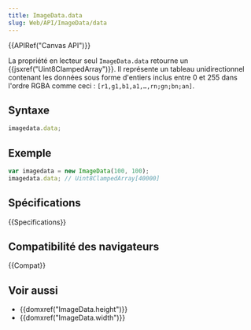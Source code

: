```yaml
---
title: ImageData.data
slug: Web/API/ImageData/data
---
```


{{APIRef("Canvas API")}}

La propriété en lecteur seul `ImageData.data` retourne un {{jsxref("Uint8ClampedArray")}}. Il représente un tableau unidirectionnel contenant les données sous forme d'entiers inclus entre 0 et 255 dans l'ordre RGBA comme ceci&nbsp;: `[r1,g1,b1,a1,…,rn;gn;bn;an]`.

## Syntaxe

```js
imagedata.data;
```

## Exemple

```js
var imagedata = new ImageData(100, 100);
imagedata.data; // Uint8ClampedArray[40000]
```

## Spécifications

{{Specifications}}

## Compatibilité des navigateurs

{{Compat}}

## Voir aussi

- {{domxref("ImageData.height")}}
- {{domxref("ImageData.width")}}
